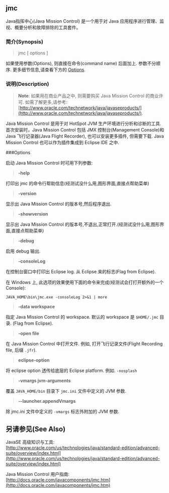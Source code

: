 ## jmc

Java指挥中心(Java Mission Control) 是一个用于对 Java 应用程序进行管理、监视、概要分析和故障排除的工具套件。

### 简介(Synopsis)

> jmc [ options ]

如果使用参数(Options), 则直接在命令(command name) 后面加上. 参数不分顺序. 更多细节信息,请查看下方的 [Options](#options).

### 说明(Description)

> **Note**: 如果用在商业产品之中, 则需要购买 Java Mission Control 的商业许可. 如需了解更多,请参考: [http://www.oracle.com/technetwork/java/javaseproducts/](http://www.oracle.com/technetwork/java/javaseproducts/).


Java Mission Control 是用于对 HotSpot JVM 生产环境进行分析和诊断的工具. 首次安装时，Java Mission Control 包括 JMX 控制台(Management Console)和 Java 飞行记录器(Java Flight Recorder), 也可以安装更多插件, 但需要下载. Java Mission Control 也可以作为插件集成到 Eclipse IDE 之中.

###<a name="options">Options</a>

启动 Java Mission Control 时可用下列参数:

>**-help**

打印出 jmc 的命令行帮助信息(经测试没什么用,图形界面,直接点帮助菜单)

>**-version**

显示出 Java Mission Control 的版本号,然后程序退出.

>**-showversion**

显示出 Java Mission Control 的版本号,不退出,正常打开.(经测试没什么用,图形界面,直接点帮助菜单)

>**-debug**

启用 debug 输出.

>**-consoleLog**

在控制台窗口中打印出 Eclipse log. 从 Eclipse 来的标志(Flag from Eclipse).

在 Windows 上, 此选项的效果使用下面的命令来完成(经测试会打打开额外的一个 Console):

	JAVA_HOME\bin\jmc.exe -consoleLog 2>&1 | more

> **-data workspace**

指定 Java Mission Control 的 workspace. 默认的 workspace 是 `$HOME/.jmc` 目录. (Flag from Eclipse).

>**-open file**

在 Java Mission Control 中打开文件. 例如, 打开飞行记录文件(Flight Recording file, 后缀 `.jfr`).

>**eclipse-option**

将 eclipse option 透传给底层的 Eclipse platform. 例如. `-nosplash`

>**-vmargs jvm-arguments**

覆盖 `JAVA_HOME/bin` 目录下 `jmc.ini` 文件中定义的 JVM 参数.

>**--launcher.appendVmargs**

除 jmc.ini 文件中定义的 `-vmargs` 标志外附加的 JVM 参数.

## 另请参见(See Also)

JavaSE 高级知识与工具:  [http://www.oracle.com/us/technologies/java/standard-edition/advanced-suite/overview/index.html](http://www.oracle.com/us/technologies/java/standard-edition/advanced-suite/overview/index.html)

Java Mission Control 用户指南: [http://docs.oracle.com/javacomponents/jmc.htm](http://docs.oracle.com/javacomponents/jmc.htm)


